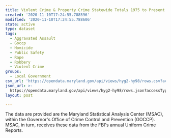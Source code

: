 ```yaml
---
title: Violent Crime & Property Crime Statewide Totals 1975 to Present
created: '2020-11-10T17:24:55.788596'
modified: '2020-11-10T17:24:55.788606'
state: active
type: dataset
tags:
  - Aggravated Assault
  - Goccp
  - Homicide
  - Public Safety
  - Rape
  - Robbery
  - Violent Crime
groups:
  - Local Government
csv_url: 'https://opendata.maryland.gov/api/views/hyg2-hy98/rows.csv?accessType=DOWNLOAD'
json_url: >-
  https://opendata.maryland.gov/api/views/hyg2-hy98/rows.json?accessType=DOWNLOAD
layout: post

---
```

The data are provided are the Maryland Statistical Analysis Center (MSAC), within the Governor's Office of Crime Control and Prevention (GOCCP). MSAC, in turn, receives these data from the FBI's annual Uniform Crime Reports.
